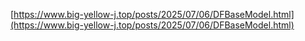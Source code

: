 [https://www.big-yellow-j.top/posts/2025/07/06/DFBaseModel.html](https://www.big-yellow-j.top/posts/2025/07/06/DFBaseModel.html)